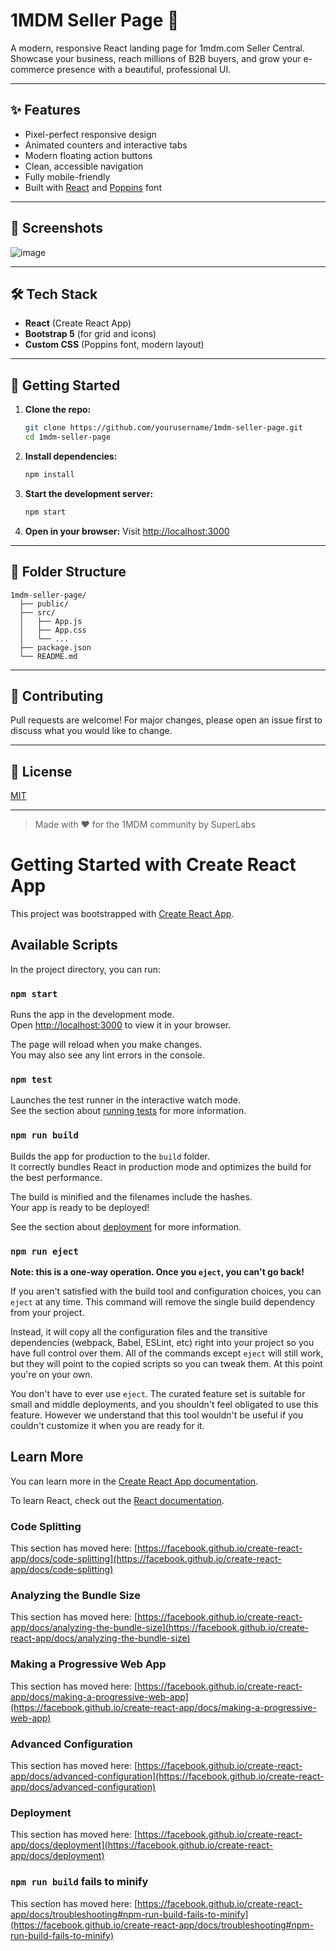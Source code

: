 # 1MDM Seller Page 🚀

A modern, responsive React landing page for 1mdm.com Seller Central. Showcase your business, reach millions of B2B buyers, and grow your e-commerce presence with a beautiful, professional UI.

---

## ✨ Features
- Pixel-perfect responsive design
- Animated counters and interactive tabs
- Modern floating action buttons
- Clean, accessible navigation
- Fully mobile-friendly
- Built with [React](https://reactjs.org/) and [Poppins](https://fonts.google.com/specimen/Poppins) font

---

## 📸 Screenshots
![image](https://github.com/user-attachments/assets/e148db09-8374-4be9-870f-0f8b52e96558)


---

## 🛠️ Tech Stack
- **React** (Create React App)
- **Bootstrap 5** (for grid and icons)
- **Custom CSS** (Poppins font, modern layout)

---

## 🚀 Getting Started

1. **Clone the repo:**
   ```bash
   git clone https://github.com/yourusername/1mdm-seller-page.git
   cd 1mdm-seller-page
   ```
2. **Install dependencies:**
   ```bash
   npm install
   ```
3. **Start the development server:**
   ```bash
   npm start
   ```
4. **Open in your browser:**
   Visit [http://localhost:3000](http://localhost:3000)

---

## 📁 Folder Structure
```
1mdm-seller-page/
  ├── public/
  ├── src/
  │   ├── App.js
  │   ├── App.css
  │   └── ...
  ├── package.json
  └── README.md
```

---

## 🤝 Contributing
Pull requests are welcome! For major changes, please open an issue first to discuss what you would like to change.

---

## 📝 License
[MIT](LICENSE)

---

> Made with ❤️ for the 1MDM community by SuperLabs

# Getting Started with Create React App

This project was bootstrapped with [Create React App](https://github.com/facebook/create-react-app).

## Available Scripts

In the project directory, you can run:

### `npm start`

Runs the app in the development mode.\
Open [http://localhost:3000](http://localhost:3000) to view it in your browser.

The page will reload when you make changes.\
You may also see any lint errors in the console.

### `npm test`

Launches the test runner in the interactive watch mode.\
See the section about [running tests](https://facebook.github.io/create-react-app/docs/running-tests) for more information.

### `npm run build`

Builds the app for production to the `build` folder.\
It correctly bundles React in production mode and optimizes the build for the best performance.

The build is minified and the filenames include the hashes.\
Your app is ready to be deployed!

See the section about [deployment](https://facebook.github.io/create-react-app/docs/deployment) for more information.

### `npm run eject`

**Note: this is a one-way operation. Once you `eject`, you can't go back!**

If you aren't satisfied with the build tool and configuration choices, you can `eject` at any time. This command will remove the single build dependency from your project.

Instead, it will copy all the configuration files and the transitive dependencies (webpack, Babel, ESLint, etc) right into your project so you have full control over them. All of the commands except `eject` will still work, but they will point to the copied scripts so you can tweak them. At this point you're on your own.

You don't have to ever use `eject`. The curated feature set is suitable for small and middle deployments, and you shouldn't feel obligated to use this feature. However we understand that this tool wouldn't be useful if you couldn't customize it when you are ready for it.

## Learn More

You can learn more in the [Create React App documentation](https://facebook.github.io/create-react-app/docs/getting-started).

To learn React, check out the [React documentation](https://reactjs.org/).

### Code Splitting

This section has moved here: [https://facebook.github.io/create-react-app/docs/code-splitting](https://facebook.github.io/create-react-app/docs/code-splitting)

### Analyzing the Bundle Size

This section has moved here: [https://facebook.github.io/create-react-app/docs/analyzing-the-bundle-size](https://facebook.github.io/create-react-app/docs/analyzing-the-bundle-size)

### Making a Progressive Web App

This section has moved here: [https://facebook.github.io/create-react-app/docs/making-a-progressive-web-app](https://facebook.github.io/create-react-app/docs/making-a-progressive-web-app)

### Advanced Configuration

This section has moved here: [https://facebook.github.io/create-react-app/docs/advanced-configuration](https://facebook.github.io/create-react-app/docs/advanced-configuration)

### Deployment

This section has moved here: [https://facebook.github.io/create-react-app/docs/deployment](https://facebook.github.io/create-react-app/docs/deployment)

### `npm run build` fails to minify

This section has moved here: [https://facebook.github.io/create-react-app/docs/troubleshooting#npm-run-build-fails-to-minify](https://facebook.github.io/create-react-app/docs/troubleshooting#npm-run-build-fails-to-minify)
#
